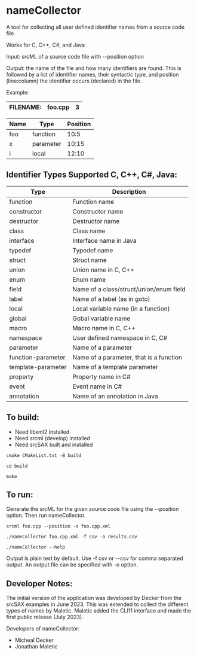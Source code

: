 # nameCollector
A tool for collecting all user defined identifier names from a source code file.  

Works for C, C++, C#, and Java

Input: srcML of a source code file with --position option 

Output: the name of the file and how many identifiers are found. This is followed by a list of identifier names, 
their syntactic type, and position (line:column) the identifier occurs (declared) in the file.

Example:

| FILENAME:      |  foo.cpp  |  3  |
| --------------- | ---------- |---|

| Name            | Type | Position |
| --------------- | -------------- |---|
|foo| function| 10:5 |
|x| parameter| 10:15|
|i| local| 12:10|


## Identifier Types Supported C, C++, C#, Java:

| Type            | Description |
| --------------- | -------------- |
| function        | Function name |
| constructor     | Constructor name |
| destructor      |  Destructor name |
| class           | Class name |
| interface       | Interface name in Java |
| typedef         | Typedef name |
| struct          | Struct name |
| union           | Union name in C, C++|
| enum            | Enum name |
| field           | Name of a class/struct/union/enum field |
| label           | Name of a label (as in goto) |
| local           | Local variable name (in a function) |
| global          | Gobal variable name |
| macro          | Macro name in C, C++ |
| namespace          | User defined namespace in C, C# |
| parameter       | Name of a parameter |
| function-parameter  | Name of a parameter, that is a function | 
| template-parameter       | Name of a template parameter |
| property       | Property name in C# |
| event       | Event name in C# |
| annotation       | Name of an annotation in Java |


## To build:
- Need libxml2 installed
- Need srcml (develop) installed
- Need srcSAX built and installed

`cmake CMakeList.txt -B build`

`cd build`

`make`


## To run:

Generate the srcML for the given source code file using the --position option.  Then run nameCollector.

`srcml foo.cpp --position -o foo.cpp.xml`

`./nameCollector foo.cpp.xml -f csv -o results.csv`

`./nameCollector --help`

Output is plain text by default.  Use -f csv or --csv for comma separated output.  An output file can be specified with -o option.


## Developer Notes:

The initial version of the application was developed by Decker from the srcSAX examples in June 2023.   This was extended to 
collect the different types of names by Maletic.  Maletic added the CLI11 interface and made the first public release (July 2023). 

Developers of nameCollector:

- Micheal Decker
- Jonathan Maletic
